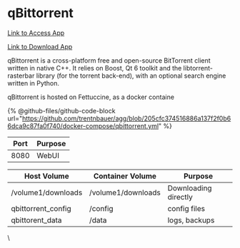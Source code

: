 # qBittorrent

[Link to Access App](https://torrent.xfgn.dev/)

[Link to Download App](https://www.qbittorrent.org/)

qBittorrent is a cross-platform free and open-source BitTorrent client written in native C++. It relies on Boost, Qt 6 toolkit and the libtorrent-rasterbar library (for the torrent back-end), with an optional search engine written in Python.

qBittorrent is hosted on Fettuccine, as a docker containe

{% @github-files/github-code-block url="https://github.com/trentnbauer/agg/blob/205cfc374516886a137f2f0b66dca9c87fa0f740/docker-compose/qbittorrent.yml" %}

| **Port** | **Purpose** |
| -------- | ----------- |
| 8080     | WebUI       |

| **Host Volume**     | **Container Volume** | **Purpose**          |
| ------------------- | -------------------- | -------------------- |
| /volume1/downloads  | /volume1/downloads   | Downloading directly |
| qbittorrent\_config | /config              | config files         |
| qbittorent\_data    | /data                | logs, backups        |

\

